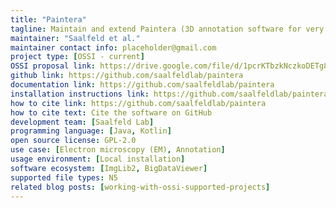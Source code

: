 ```yaml
---
title: "Paintera"
tagline: Maintain and extend Paintera (3D annotation software for very large volumes).
maintainer: "Saalfeld et al."
maintainer contact info: placeholder@gmail.com
project type: [OSSI - current]
OSSI proposal link: https://drive.google.com/file/d/1pcrKTbzkNczkoDETg8og-y5XzCdauVJ3/view
github link: https://github.com/saalfeldlab/paintera
documentation link: https://github.com/saalfeldlab/paintera
installation instructions link: https://github.com/saalfeldlab/paintera?tab=readme-ov-file#installation-and-usage
how to cite link: https://github.com/saalfeldlab/paintera
how to cite text: Cite the software on GitHub
development team: [Saalfeld Lab]
programming language: [Java, Kotlin]
open source license: GPL-2.0
use case: [Electron microscopy (EM), Annotation]
usage environment: [Local installation]
software ecosystem: [ImgLib2, BigDataViewer]
supported file types: N5
related blog posts: [working-with-ossi-supported-projects]
---
```

